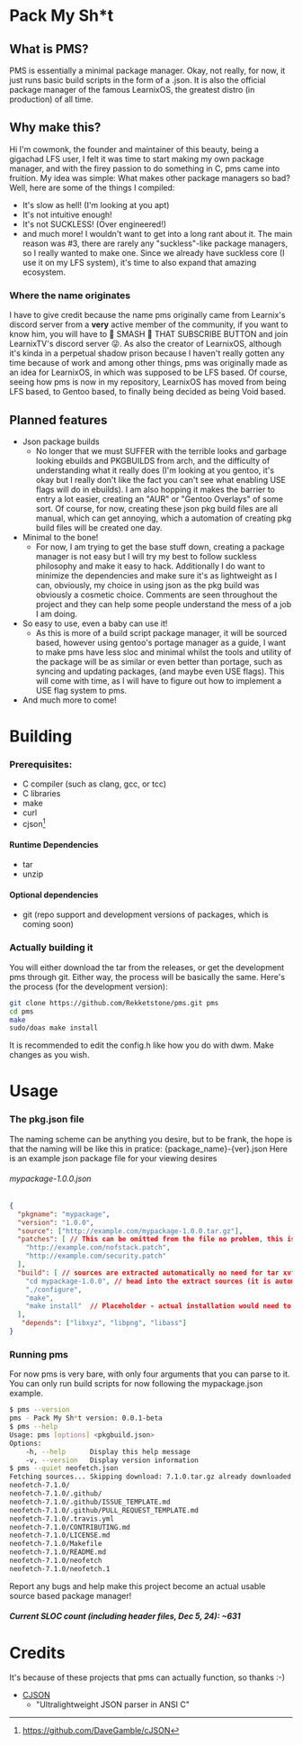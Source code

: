 # Pack My Sh*t
## What is PMS?
PMS is essentially a minimal package manager. Okay, not really, for now, it just runs basic build scripts in the form of a .json.
It is also the official package manager of the famous LearnixOS, the greatest distro (in production) of all time.
## Why make this?
Hi I'm cowmonk, the founder and maintainer of this beauty, being a gigachad LFS user, I felt it was time to start making my own package manager, and with the firey passion to do something in C, pms came into fruition.
My idea was simple: What makes other package managers so bad? Well, here are some of the things I compiled:
- It's slow as hell! (I'm looking at you apt)
- It's not intuitive enough!
- It's not SUCKLESS! (Over engineered!)
- and much more! I wouldn't want to get into a long rant about it.
The main reason was #3, there are rarely any "suckless"-like package managers, so I really wanted to make one. Since we already have suckless core (I use it on my LFS system), it's time to also expand that amazing ecosystem.
### Where the name originates
I have to give credit because the name pms originally came from Learnix's discord server from a **very** active member of the community, if you want to know him, you will have to 👊 SMASH 👊 THAT SUBSCRIBE BUTTON and join LearnixTV's discord server 😜.
As also the creator of LearnixOS, although it's kinda in a perpetual shadow prison because I haven't really gotten any time because of work and among other things, pms was originally made as an idea for LearnixOS, in which was supposed to be LFS based. Of course, seeing how pms is now in my repository, LearnixOS has moved from being LFS based, to Gentoo based, to finally being decided as being Void based.
## Planned features
- Json package builds
  - No longer that we must SUFFER with the terrible looks and garbage looking ebuilds and PKGBUILDS from arch, and the difficulty of understanding what it really does (I'm looking at you gentoo, it's okay but I really don't like the fact you can't see what enabling USE flags will do in ebuilds). I am also hopping it makes the barrier to entry a lot easier, creating an "AUR" or "Gentoo Overlays" of some sort. Of course, for now, creating these json pkg build files are all manual, which can get annoying, which a automation of creating pkg build files will be created one day.
- Minimal to the bone!
  - For now, I am trying to get the base stuff down, creating a package manager is not easy but I will try my best to follow suckless philosophy and make it easy to hack. Additionally I do want to minimize the dependencies and make sure it's as lightweight as I can, obviously, my choice in using json as the pkg build was obviously a cosmetic choice. Comments are seen throughout the project and they can help some people understand the mess of a job I am doing.
- So easy to use, even a baby can use it!
  - As this is more of a build script package manager, it will be sourced based, however using gentoo's portage manager as a guide, I want to make pms have less sloc and minimal whilst the tools and utility of the package will be as similar or even better than portage, such as syncing and updating packages, (and maybe even USE flags). This will come with time, as I will have to figure out how to implement a USE flag system to pms.
- And much more to come!
# Building
### Prerequisites:
- C compiler (such as clang, gcc, or tcc)
- C libraries
- make
- curl
- cjson[^1]
#### Runtime Dependencies
- tar
- unzip
#### Optional dependencies
- git (repo support and development versions of packages, which is coming soon)
### Actually building it
You will either download the tar from the releases, or get the development pms through git.
Either way, the process will be basically the same. Here's the process (for the development version):
```bash
git clone https://github.com/Rekketstone/pms.git pms
cd pms
make
sudo/doas make install
```
It is recommended to edit the config.h like how you do with dwm. Make changes as you wish.
# Usage
### The pkg.json file
The naming scheme can be anything you desire, but to be frank, the hope is that the naming will be like this in pratice: {package_name}-{ver}.json
Here is an example json package file for your viewing desires
###### mypackage-1.0.0.json
```json
{
  "pkgname": "mypackage",
  "version": "1.0.0",
  "source": ["http://example.com/mypackage-1.0.0.tar.gz"],
  "patches": [ // This can be omitted from the file no problem, this is just optional
    "http://example.com/nofstack.patch",
    "http://example.com/security.patch"
  ],
  "build": [ // sources are extracted automatically no need for tar xvf tarbal.tar.xz or unzip
    "cd mypackage-1.0.0", // head into the extract sources (it is automatically patched for you)
    "./configure",
    "make",
    "make install"  // Placeholder - actual installation would need to be defined.
  ],
   "depends": ["libxyz", "libpng", "libass"]
}
```
### Running pms
For now pms is very bare, with only four arguments that you can parse to it. You can only run build scripts for now following the mypackage.json example.
```bash
$ pms --version
pms - Pack My Sh*t version: 0.0.1-beta
$ pms --help
Usage: pms [options] <pkgbuild.json>
Options:
    -h, --help      Display this help message
    -v, --version   Display version information
$ pms --quiet neofetch.json
Fetching sources... Skipping download: 7.1.0.tar.gz already downloaded!
neofetch-7.1.0/
neofetch-7.1.0/.github/
neofetch-7.1.0/.github/ISSUE_TEMPLATE.md
neofetch-7.1.0/.github/PULL_REQUEST_TEMPLATE.md
neofetch-7.1.0/.travis.yml
neofetch-7.1.0/CONTRIBUTING.md
neofetch-7.1.0/LICENSE.md
neofetch-7.1.0/Makefile
neofetch-7.1.0/README.md
neofetch-7.1.0/neofetch
neofetch-7.1.0/neofetch.1
```
Report any bugs and help make this project become an actual usable source based package manager!
##### Current SLOC count (including header files, Dec 5, 24): ~631
# Credits
It's because of these projects that pms can actually function, so thanks :-)
- [CJSON](https://github.com/DaveGamble/cJSON)
  - "Ultralightweight JSON parser in ANSI C"
[^1]: https://github.com/DaveGamble/cJSON
